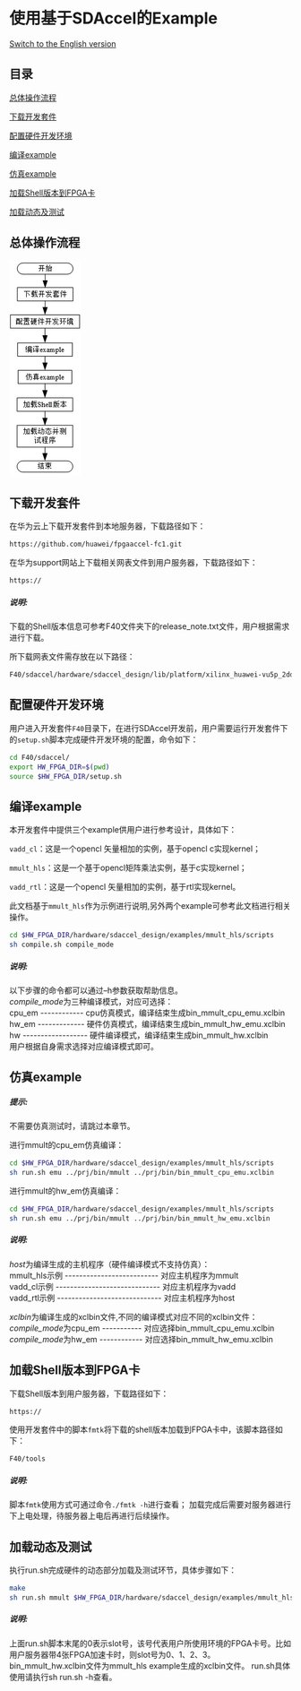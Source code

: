 使用基于SDAccel的Example
=======================

[Switch to the English version](./Using_an_SDAccel_based_Example.md)

目录
-------------------------

[总体操作流程](#sec-1)

[下载开发套件](#sec-2)

[配置硬件开发环境](#sec-4)

[编译example](#sec-5)

[仿真example](#sec-6)

[加载Shell版本到FPGA卡](#sec-3)

[加载动态及测试](#sec-7)

<a id="sec-1" name="sec-1"></a>
总体操作流程
------------

![](media/SDAccel_example.jpg)


<a id="sec-2" name="sec-2"></a>
下载开发套件
------------

在华为云上下载开发套件到本地服务器，下载路径如下：

```bash
https://github.com/huawei/fpgaaccel-fc1.git
```

在华为support网站上下载相关网表文件到用户服务器，下载路径如下：

```bash
https://
```

##### 说明:

下载的Shell版本信息可参考F40文件夹下的release_note.txt文件，用户根据需求进行下载。


所下载网表文件需存放在以下路径：

```bash
F40/sdaccel/hardware/sdaccel_design/lib/platform/xilinx_huawei-vu5p_2ddr-dynamic_5_1
```

<a id="sec-4" name="sec-4"></a>
配置硬件开发环境
------------

用户进入开发套件`F40`目录下，在进行SDAccel开发前，用户需要运行开发套件下的`setup.sh`脚本完成硬件开发环境的配置，命令如下：

```bash
cd F40/sdaccel/ 
export HW_FPGA_DIR=$(pwd)
source $HW_FPGA_DIR/setup.sh
```


<a id="sec-5" name="sec-5"></a>
编译example
------------

本开发套件中提供三个example供用户进行参考设计，具体如下：

`vadd_cl`：这是一个opencl 矢量相加的实例，基于opencl c实现kernel；

`mmult_hls`：这是一个基于opencl矩阵乘法实例，基于c实现kernel；

`vadd_rtl`：这是一个opencl 矢量相加的实例，基于rtl实现kernel。

此文档基于`mmult_hls`作为示例进行说明,另外两个example可参考此文档进行相关操作。

```bash
cd $HW_FPGA_DIR/hardware/sdaccel_design/examples/mmult_hls/scripts
sh compile.sh compile_mode
```

##### 说明:
   以下步骤的命令都可以通过–h参数获取帮助信息。  
   *compile_mode*为三种编译模式，对应可选择：  
   cpu_em ------------ cpu仿真模式，编译结束生成bin_mmult_cpu_emu.xclbin  
   hw_em ------------- 硬件仿真模式，编译结束生成bin_mmult_hw_emu.xclbin   
   hw ------------------ 硬件编译模式，编译结束生成bin_mmult_hw.xclbin   
   用户根据自身需求选择对应编译模式即可。 


<a id="sec-6" name="sec-6"></a>
仿真example
------------


##### 提示:

不需要仿真测试时，请跳过本章节。

进行mmult的cpu_em仿真编译：

```bash
cd $HW_FPGA_DIR/hardware/sdaccel_design/examples/mmult_hls/scripts
sh run.sh emu ../prj/bin/mmult ../prj/bin/bin_mmult_cpu_emu.xclbin
```

进行mmult的hw_em仿真编译：

```bash
cd $HW_FPGA_DIR/hardware/sdaccel_design/examples/mmult_hls/scripts
sh run.sh emu ../prj/bin/mmult ../prj/bin/bin_mmult_hw_emu.xclbin
```

##### 说明:

   *host*为编译生成的主机程序（硬件编译模式不支持仿真）：  
   mmult_hls示例 -------------------------- 对应主机程序为mmult  
   vadd_cl示例 ----------------------------- 对应主机程序为vadd  
   vadd_rtl示例 ----------------------------- 对应主机程序为host

   *xclbin*为编译生成的xclbin文件,不同的编译模式对应不同的xclbin文件：  
   *compile_mode*为cpu_em ----------- 对应选择bin_mmult_cpu_emu.xclbin  
   *compile_mode*为hw_em ------------ 对应选择bin_mmult_hw_emu.xclbin  

<a id="sec-3" name="sec-3"></a>
加载Shell版本到FPGA卡
------------

下载Shell版本到用户服务器，下载路径如下：

```bash
https://
```

使用开发套件中的脚本`fmtk`将下载的shell版本加载到FPGA卡中，该脚本路径如下：

```bash
F40/tools
```

##### 说明:

脚本`fmtk`使用方式可通过命令`./fmtk -h`进行查看；
加载完成后需要对服务器进行下上电处理，待服务器上电后再进行后续操作。

<a id="sec-7" name="sec-7"></a>
加载动态及测试
------------

执行run.sh完成硬件的动态部分加载及测试环节，具体步骤如下：

```bash
make
sh run.sh mmult $HW_FPGA_DIR/hardware/sdaccel_design/examples/mmult_hls/prj/bin/bin_mmult_hw.xclbin 0
```

##### 说明:

上面run.sh脚本末尾的0表示slot号，该号代表用户所使用环境的FPGA卡号。比如用户服务器带4张FPGA加速卡时，则slot号为0、1、2、3。
bin_mmult_hw.xclbin文件为mmult_hls example生成的xclbin文件。
run.sh具体使用请执行sh run.sh -h查看。